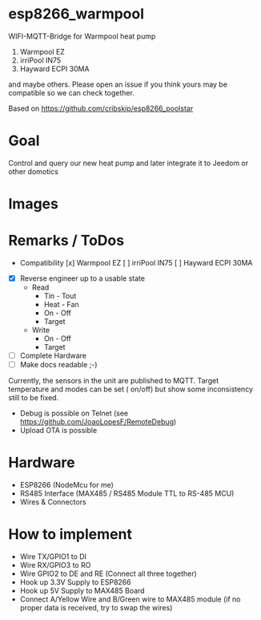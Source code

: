 # esp8266_warmpool

WIFI-MQTT-Bridge for Warmpool heat pump

  1. Warmpool EZ
  2. irriPool IN75
  3. Hayward ECPI 30MA


and maybe others. Please open an issue if you think yours may be compatible so we can check together.
 

Based on https://github.com/cribskip/esp8266_poolstar
  


# Goal
Control and query our new heat pump and later integrate it to Jeedom or other domotics
# Images


# Remarks / ToDos
- Compatibility
 [x] Warmpool EZ 
 [ ] irriPool IN75
 [ ] Hayward ECPI 30MA
- [x] Reverse engineer up to a usable state
  - Read
    - Tin - Tout
    - Heat - Fan
    - On - Off
    - Target
  - Write
    - On - Off
    - Target
- [ ] Complete Hardware
- [ ] Make docs readable ;-)

Currently, the sensors in the unit are published to MQTT. Target temperature and modes can be set ( on/off) but show some inconsistency still to be fixed.
- Debug is possible on Telnet (see https://github.com/JoaoLopesF/RemoteDebug)
- Upload OTA is possible

# Hardware
  * ESP8266 (NodeMcu for me)
  * RS485 Interface (MAX485 / RS485 Module TTL to RS-485 MCU)
  * Wires & Connectors

# How to implement
  - Wire TX/GPIO1 to DI
  - Wire RX/GPIO3 to RO
  - Wire GPIO2 to DE and RE (Connect all three together)
  - Hook up 3.3V Supply to ESP8266
  - Hook up 5V Supply to MAX485 Board
  - Connect A/Yellow Wire and B/Green wire to MAX485 module (if no proper data is received, try to swap the wires)
